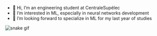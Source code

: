 - 👋 Hi, I’m an engineering student at CentraleSupélec
- 👀 I’m interested in ML, especially in neural networks development
- 🌱 I’m looking forward to specialize in ML for my last year of studies

![snake gif](https://github.com/paulbouuu/gif/github-contribution-grid-snake.gif)
